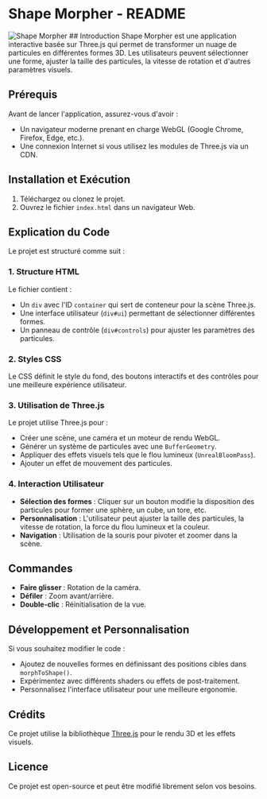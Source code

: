# Shape Morpher - README

<img src="https://github.com/Nin-Shinobi/Morphing-Particles/blob/main/Readme.md" alt="Shape Morpher"/>
## Introduction
Shape Morpher est une application interactive basée sur Three.js qui permet de transformer un nuage de particules en différentes formes 3D. Les utilisateurs peuvent sélectionner une forme, ajuster la taille des particules, la vitesse de rotation et d'autres paramètres visuels.

## Prérequis
Avant de lancer l'application, assurez-vous d'avoir :
- Un navigateur moderne prenant en charge WebGL (Google Chrome, Firefox, Edge, etc.).
- Une connexion Internet si vous utilisez les modules de Three.js via un CDN.

## Installation et Exécution
1. Téléchargez ou clonez le projet.
2. Ouvrez le fichier `index.html` dans un navigateur Web.

## Explication du Code
Le projet est structuré comme suit :

### 1. Structure HTML
Le fichier contient :
- Un `div` avec l'ID `container` qui sert de conteneur pour la scène Three.js.
- Une interface utilisateur (`div#ui`) permettant de sélectionner différentes formes.
- Un panneau de contrôle (`div#controls`) pour ajuster les paramètres des particules.

### 2. Styles CSS
Le CSS définit le style du fond, des boutons interactifs et des contrôles pour une meilleure expérience utilisateur.

### 3. Utilisation de Three.js
Le projet utilise Three.js pour :
- Créer une scène, une caméra et un moteur de rendu WebGL.
- Générer un système de particules avec une `BufferGeometry`.
- Appliquer des effets visuels tels que le flou lumineux (`UnrealBloomPass`).
- Ajouter un effet de mouvement des particules.

### 4. Interaction Utilisateur
- **Sélection des formes** : Cliquer sur un bouton modifie la disposition des particules pour former une sphère, un cube, un tore, etc.
- **Personnalisation** : L'utilisateur peut ajuster la taille des particules, la vitesse de rotation, la force du flou lumineux et la couleur.
- **Navigation** : Utilisation de la souris pour pivoter et zoomer dans la scène.

## Commandes
- **Faire glisser** : Rotation de la caméra.
- **Défiler** : Zoom avant/arrière.
- **Double-clic** : Réinitialisation de la vue.

## Développement et Personnalisation
Si vous souhaitez modifier le code :
- Ajoutez de nouvelles formes en définissant des positions cibles dans `morphToShape()`.
- Expérimentez avec différents shaders ou effets de post-traitement.
- Personnalisez l'interface utilisateur pour une meilleure ergonomie.

## Crédits
Ce projet utilise la bibliothèque [Three.js](https://threejs.org/) pour le rendu 3D et les effets visuels.

## Licence
Ce projet est open-source et peut être modifié librement selon vos besoins.

